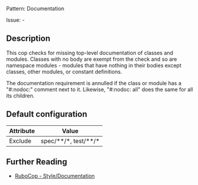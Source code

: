 Pattern: Documentation

Issue: -

## Description

This cop checks for missing top-level documentation of
classes and modules. Classes with no body are exempt from the
check and so are namespace modules - modules that have nothing in
their bodies except classes, other modules, or constant definitions.

The documentation requirement is annulled if the class or module has
a "#:nodoc:" comment next to it. Likewise, "#:nodoc: all" does the
same for all its children.

## Default configuration

Attribute | Value
--- | ---
Exclude | spec/\*\*/\*, test/\*\*/\*

## Further Reading

* [RuboCop - Style/Documentation](https://rubocop.readthedocs.io/en/latest/cops_style/#styledocumentation)
